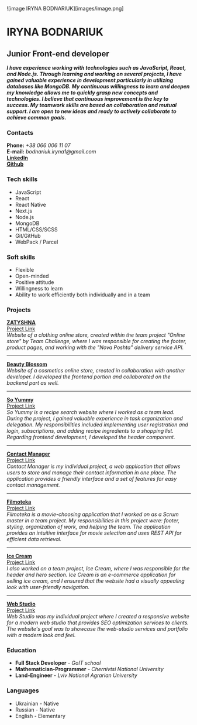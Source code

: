 ![image IRYNA BODNARIUK][images/image.png]

# IRYNA BODNARIUK

## Junior Front-end developer

_**I have experience working with technologies such as JavaScript, React, and Node.js. Through learning and working on several projects, I have gained valuable experience in development particularly in utilizing databases like MongoDB. My continuous willingness to learn and deepen my knowledge allows me to quickly grasp new concepts and technologies. I believe that continuous improvement is the key to success. My teamwork skills are based on collaboration and mutual support. I am open to new ideas and ready to actively collaborate to achieve common goals.**_

### Contacts

**Phone:** _+38 066 006 11 07_\
**E-mail:** _bodnariuk.iryna1@gmail.com_\
**[LinkedIn](http://www.linkedin.com/in/iryna-bodnariuk)**\
**[Github](https://github.com/Irka-Bodnariuk)**

### Tech skills

- JavaScript
- React
- React Native
- Next.js
- Node.js
- MongoDB
- HTML/CSS/SCSS
- Git/GitHub
- WebPack / Parcel

### Soft skills

- Flexible
- Open-minded
- Positive attitude
- Willingness to learn
- Ability to work efficiently both individually and in a team

### Projects

**[ZATYSHNA](https://clothing-store-app.vercel.app/)**\
[Project Link](https://github.com/OlgaOO7/clothing-store-app)\
_Website of a clothing online store, created within the team project "Online store" by Team Challenge, where I was responsible for creating the footer, product pages, and working with the "Nova Poshta" delivery service API._

---

**[Beauty Blossom](https://www.beautyblossom.com.ua/)**\
_Website of a cosmetics online store, created in collaboration with another developer. I developed the frontend portion and collaborated on the backend part as well._

---

**[So Yummy](https://irka-bodnariuk.github.io/team-project-so-yummy-frontend/)**\
[Project Link](https://github.com/Irka-Bodnariuk/team-project-so-yummy-frontend)\
_So Yummy is a recipe search website where I worked as a team lead. During the project, I gained valuable experience in task organization and delegation. My responsibilities included implementing user registration and login, subscriptions, and adding recipe ingredients to a shopping list. Regarding frontend development, I developed the header component._

---

**[Contact Manager](https://irka-bodnariuk.github.io/goit-react-hw-08-phonebook/)**\
[Project Link](https://github.com/Irka-Bodnariuk/goit-react-hw-08-phonebook)\
_Contact Manager is my individual project, a web application that allows users to store and manage their contact information in one place. The application provides a friendly interface and a set of features for easy contact management._

---

**[Filmoteka](https://imvladislav.github.io/team-project-filmoteka/)**\
[Project Link](https://github.com/ImVladislav/team-project-filmoteka)\
_Filmoteka is a movie-choosing application that I worked on as a Scrum master in a team project. My responsibilities in this project were: footer, styling, organization of work, and helping the team. The application provides an intuitive interface for movie selection and uses REST API for efficient data retrieval._

---

**[Ice Cream](https://irka-bodnariuk.github.io/IceCream/)**\
[Project Link](https://github.com/Irka-Bodnariuk/IceCream)\
_I also worked on a team project, Ice Cream, where I was responsible for the header and hero section. Ice Cream is an e-commerce application for selling ice cream, and I ensured that the website had a visually appealing look with user-friendly navigation._

---

**[Web Studio](https://irka-bodnariuk.github.io/goit-markup-hw-08/)**\
[Project Link](https://github.com/Irka-Bodnariuk/goit-markup-hw-08)\
_Web Studio was my individual project where I created a responsive website for a modern web studio that provides SEO optimization services to clients. The website's goal was to showcase the web-studio services and portfolio with a modern look and feel._

### Education

- **Full Stack Developer** - _GoIT school_
- **Mathematician-Programmer** - _Chernivtsi National University_
- **Land-Engineer** - _Lviv National Agrarian University_

### Languages

- Ukrainian - Native
- Russian - Native
- English - Elementary
